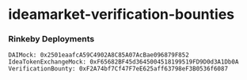 # ideamarket-verification-bounties

### Rinkeby Deployments

```
DAIMock: 0x2501eaafcA59C4902A8C85A07AcBae096879F852
IdeaTokenExchangeMock: 0xF65682BF45d3645004518199519FD9D0d3A1Db0A
VerificationBounty: 0xF2A74bf7Cf47F7eE625aff63798eF3B0536f6087
```
